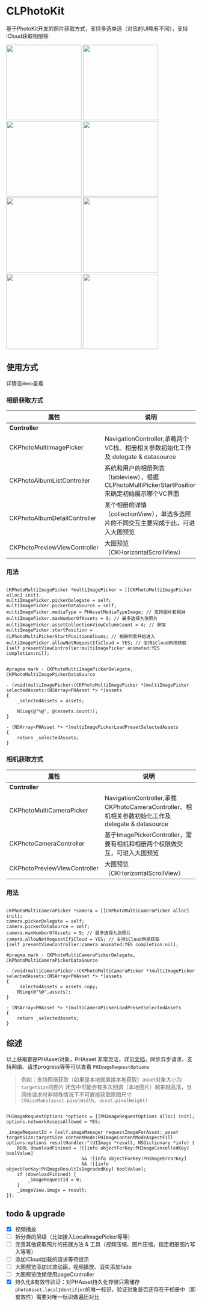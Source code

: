 # CLPhotoKit

基于PhotoKit开发的照片获取方式，支持多选单选（对应的UI略有不同），支持iCloud获取相册等

<img width="200" src="https://user-images.githubusercontent.com/9360037/30523492-dc300e14-9c14-11e7-81f2-1b4eb9bc3ddb.jpg"> <img width="200" src="https://user-images.githubusercontent.com/9360037/30523493-dc6556b4-9c14-11e7-8489-b7e497f1a197.jpg"> <img width="200" src="https://user-images.githubusercontent.com/9360037/30523494-dc81896a-9c14-11e7-9432-e246dc6ad533.jpg"> <img width="200" src="https://user-images.githubusercontent.com/9360037/30523495-dc826b32-9c14-11e7-855b-58f461684d4b.jpg"> <img width="200" src="https://user-images.githubusercontent.com/9360037/30523496-dc832888-9c14-11e7-9136-a21130a2a437.jpg"> <img width="200" src="https://user-images.githubusercontent.com/9360037/30523498-dc8abe22-9c14-11e7-8bc0-ca1c7a44342c.jpg"> <img width="200" src="https://user-images.githubusercontent.com/9360037/30523497-dc8920f8-9c14-11e7-932a-ab077ddd42d3.jpg"> <img width="200" src="https://user-images.githubusercontent.com/9360037/30523499-dc973c06-9c14-11e7-8f15-cc68fe1a394f.jpg"> 

## 使用方式

详情见`demo`查看

### 相册获取方式

| 属性  | 说明 | 
| --- | --- |
| **Controller** | |
| CKPhotoMultiImagePicker | NavigationController,承载两个VC栈、相册相关参数初始化工作及 delegate & datasource |
| CKPhotoAlbumListController | 系统和用户的相册列表（tableview），根据CLPhotoMultiPickerStartPosition来确定初始展示哪个VC界面 |
| CKPhotoAlbumDetailController | 某个相册的详情（collectionView），单选多选照片的不同交互主要完成于此，可进入大图预览 |
| CKPhotoPreviewViewController | 大图预览（CKHorizontalScrollView）|

### 用法

```objc

CKPhotoMultiImagePicker *multiImagePicker = [[CKPhotoMultiImagePicker alloc] init];
multiImagePicker.pickerDelegate = self;
multiImagePicker.pickerDataSource = self;
multiImagePicker.mediaType = PHAssetMediaTypeImage; // 支持图片和视屏
multiImagePicker.maxNumberOfAssets = 9; // 最多选择九张照片
multiImagePicker.assetCollectionViewColumnCount = 4; // 获取
multiImagePicker.startPosition = CLPhotoMultiPickerStartPositionAlbums; // 相册列表开始进入
multiImagePicker.allowNetRequestIfiCloud = YES; // 支持iCloud网络获取
[self presentViewController:multiImagePicker animated:YES completion:nil];


#pragma mark - CKPhotoMultiImagePickerDelegate, CKPhotoMultiImagePickerDataSource

- (void)multiImagePicker:(CKPhotoMultiImagePicker *)multiImagePicker selectedAssets:(NSArray<PHAsset *> *)assets
{
	_selectedAssets = assets;

	NSLog(@"%@", @(assets.count));
}

- (NSArray<PHAsset *> *)multiImagePickerLoadPresetSelectedAssets
{
	return _selectedAssets;
}

```

### 相机获取方式

| 属性  | 说明 | 
| --- | --- |
| **Controller** | |
| CKPhotoMultiCameraPicker | NavigationController,承载CKPhotoCameraController、相机相关参数初始化工作及 delegate & datasource |
| CKPhotoCameraController | 基于ImagePickerController，需要有相机和相册两个权限做交互，可进入大图预览 |
| CKPhotoPreviewViewController | 大图预览（CKHorizontalScrollView）|

### 用法

```objc

CKPhotoMultiCameraPicker *camera = [[CKPhotoMultiCameraPicker alloc] init];
camera.pickerDelegate = self;
camera.pickerDataSource = self;
camera.maxNumberOfAssets = 9; // 最多选择九张照片
camera.allowNetRequestIfiCloud = YES; // 支持iCloud网络获取
[self presentViewController:camera animated:YES completion:nil];

#pragma mark - CKPhotoMultiCameraPickerDelegate, CKPhotoMultiCameraPickerDataSource

- (void)multiCameraPicker:(CKPhotoMultiCameraPicker *)multiImagePicker selectedAssets:(NSArray<PHAsset *> *)assets
{
	_selectedAssets = assets.copy;
	NSLog(@"%@",assets);
}

- (NSArray<PHAsset *> *)multiCameraPickerLoadPresetSelectedAssets
{
	return _selectedAssets;
}

```

## 综述

以上获取都是PHAsset对象，PHAsset 非常灵活，详见[文档](https://developer.apple.com/documentation/photos/phasset)，同步异步请求、支持网络、请求progress等等可以查看 `PHImageRequestOptions`

> 例如：支持网络获取（如果是本地就直接本地获取）asset对象大小为`targetSize`的图片
> 闭包中可能会有多次回调（本地图片）越来越高清，当网络请求时非特殊情况下不可直接获取原图尺寸`CGSizeMake(asset.pixelWidth, asset.pixelHeight)`

```objc

PHImageRequestOptions *options = [[PHImageRequestOptions alloc] init];
options.networkAccessAllowed = YES;

_imageRequestId = [self.imageManager requestImageForAsset:_asset targetSize:targetSize contentMode:PHImageContentModeAspectFill options:options resultHandler:^(UIImage *result, NSDictionary *info) {
	BOOL downloadFinined = ![[info objectForKey:PHImageCancelledKey] boolValue]
							&& ![info objectForKey:PHImageErrorKey]
							&& ![[info objectForKey:PHImageResultIsDegradedKey] boolValue];
	if (downloadFinined) {
		_imageRequestId = 0;
	}
	_imageView.image = result;
}];
```


## todo & upgrade

- [x] 视频播放
- [ ] 拆分类的层级（比如接入LocalImagePicker等等）
- [ ] 完善其他获取照片的拓展方法 & 工具（视频压缩、图片压缩，指定相册图片写入等等）
- [ ] 添加iCloud加载的请求等待提示
- [ ] 大图预览添加过渡动画，视频播放、消失添加fade
- [ ] 大图预览改换使用pageController
- [x] 持久化&有效性验证：对PHAsset持久化存储只需储存 `photoAsset.localIdentifier`的唯一标识，验证对象是否还存在于相册中（即有效性）需要对唯一标识做遍历对比
